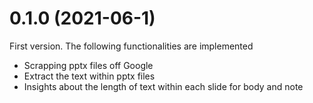 # 0.1.0 (2021-06-1)
First version. The following functionalities are implemented
- Scrapping pptx files off Google
- Extract the text within pptx files
- Insights about the length of text within each slide for body and note
